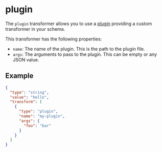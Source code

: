# plugin

The `plugin` transformer allows you to use a [plugin](../plugins.md) providing
a custom transformer in your schema.

This transformer has the following properties:

- `name`: The name of the plugin. This is the path to the plugin file.
- `args`: The arguments to pass to the plugin. This can be empty or any JSON value.

## Example

```json
{
  "type": "string",
  "value": "hello",
  "transform": [
    {
      "type": "plugin",
      "name": "my-plugin",
      "args": {
        "foo": "bar"
      }
    }
  ]
}
```
